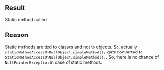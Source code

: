 ## Result
Static method called

## Reason
Static methods are tied to classes and not to objects. So, actually ```` staticMethodAccessOnNullObject.simpleMethod(); ```` gets converted to ```` StaticMethodAccessOnNullObject.simpleMethod(); ````. 
So, there is no chance of ````NullPointerException```` in case of static methods.